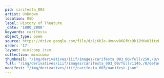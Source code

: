 ```yaml
---
pid: carifesta_003
artist: Unknown
location: RSD
label: History of Theature
_date: '1800_2000'
keywords: carifesta
object_type: poem
source: https://drive.google.com/file/d/1jKhIo-Hmuwv86GfKc9k12MXo83itzDno/view?usp=drive_link
order: '17'
layout: minicomp_item
collection: minicomp
thumbnail: "/img/derivatives/iiif/images/carifesta_003_00/full/250,/0/default.jpg"
full: "/img/derivatives/iiif/images/carifesta_003_00/full/1140,/0/default.jpg"
manifest: "/img/derivatives/iiif/carifesta_003/manifest.json"
---
```

